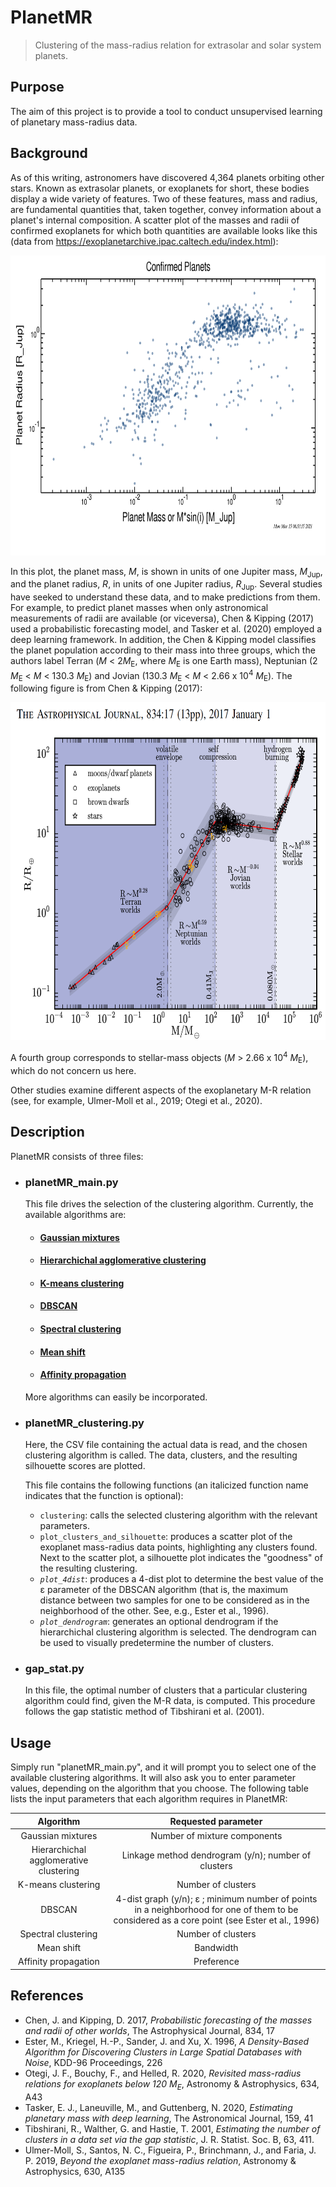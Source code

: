 # PlanetMR
> Clustering of the mass-radius relation for extrasolar and solar system planets.

## Purpose
The aim of this project is to provide a tool to conduct unsupervised learning of planetary mass-radius data. 

## Background
As of this writing, astronomers have discovered 4,364 planets orbiting other stars. Known as extrasolar planets, or exoplanets for short, these bodies display a wide variety of features. Two of these features, mass and radius, are fundamental quantities that, taken together, convey information about a planet's internal composition. A scatter plot of the masses and radii of confirmed exoplanets for which both quantities are available looks like this (data from https://exoplanetarchive.ipac.caltech.edu/index.html):

<p align="center">
  <img src="https://github.com/AstroAugusto/PlanetMR/blob/main/MR.png" width="750" height="480">
</p>


In this plot, the planet mass, *M*, is shown in units of one Jupiter mass, *M*<sub>Jup</sub>, and the planet radius, *R*, in units of one Jupiter radius, *R*<sub>Jup</sub>. Several studies have seeked to understand these data, and to make predictions from them. For example, to predict planet masses when only astronomical measurements of radii are available (or viceversa), Chen & Kipping (2017) used a probabilistic forecasting model, and Tasker et al. (2020) employed a deep learning framework. In addition, the Chen & Kipping model classifies the planet population according to their mass into three groups, which the authors label Terran (*M* < 2*M*<sub>E</sub>, where *M*<sub>E</sub> is one Earth mass), Neptunian (2 *M*<sub>E</sub> < *M* < 130.3 *M*<sub>E</sub>) and Jovian (130.3 *M*<sub>E</sub> < *M* < 2.66 x 10<sup>4</sup> *M*<sub>E</sub>). The following figure is from Chen & Kipping (2017): 

<p align="center">
  <img src="https://github.com/AstroAugusto/PlanetMR/blob/main/C%26K17.png" width="700" height="540">
</p>

A fourth group corresponds to stellar-mass objects (*M* > 2.66 x 10<sup>4</sup> *M*<sub>E</sub>), which do not concern us here. 

Other studies examine different aspects of the exoplanetary M-R relation (see, for example, Ulmer-Moll et al., 2019; Otegi et al., 2020). 

## Description
PlanetMR consists of three files:

- ### planetMR_main.py
  This file drives the selection of the clustering algorithm. Currently, the available algorithms are:
    - #### [Gaussian mixtures](https://scikit-learn.org/stable/modules/mixture.html)
    - #### [Hierarchichal agglomerative clustering](https://scikit-learn.org/stable/modules/clustering.html#hierarchical-clustering)
    - #### [K-means clustering](https://scikit-learn.org/stable/modules/clustering.html#k-means)
    - #### [DBSCAN](https://scikit-learn.org/stable/modules/clustering.html#dbscan)
    - #### [Spectral clustering](https://scikit-learn.org/stable/modules/clustering.html#spectral-clustering)
    - #### [Mean shift](https://scikit-learn.org/stable/modules/clustering.html#mean-shift)
    - #### [Affinity propagation](https://scikit-learn.org/stable/modules/clustering.html#affinity-propagation)
   
   More algorithms can easily be incorporated.
   
 - ### planetMR_clustering.py
   Here, the CSV file containing the actual data is read, and the chosen clustering algorithm is called. The data, clusters, and the resulting silhouette scores      are plotted. 
   
   This file contains the following functions (an italicized function name indicates that the function is optional):
   
    - `clustering`: calls the selected clustering algorithm with the relevant parameters.
    - `plot_clusters_and_silhouette`: produces a scatter plot of the exoplanet mass-radius data points, highlighting any clusters found. Next to the scatter plot, a 
       silhouette plot indicates the "goodness" of the resulting clustering.  
    - *`plot_4dist`*: produces a 4-dist plot to determine the best value of the &epsilon; parameter of the DBSCAN algorithm (that is, the maximum distance between          two samples for one to be considered as in the neighborhood of the other. See, e.g., Ester et al., 1996). 
    - *`plot_dendrogram`*: generates an optional dendrogram if the hierarchichal clustering algorithm is selected. The dendrogram can be used to visually        predetermine the number of clusters.

- ### gap_stat.py
  In this file, the optimal number of clusters that a particular clustering algorithm could find, given the M-R data, is computed. This procedure follows the gap statistic method of Tibshirani et al. (2001). 
  
## Usage
Simply run "planetMR_main.py", and it will prompt you to select one of the available clustering algorithms. It will also ask you to enter parameter values, depending on the algorithm that you choose. The following table lists the input parameters that each algorithm requires in PlanetMR:

| Algorithm                               | Requested parameter |
|     :---:                               |     :---:     |
| Gaussian mixtures                       | Number of mixture components    |
| Hierarchichal agglomerative clustering  | Linkage method dendrogram (y/n); number of clusters |
| K-means clustering                      | Number of clusters |
| DBSCAN                                  | 4-dist graph (y/n); &epsilon; ; minimum number of points in a neighborhood for one of them to be considered as a core point (see Ester et al., 1996)
| Spectral clustering                     | Number of clusters | 
| Mean shift                              | Bandwidth          |
| Affinity propagation                    | Preference         |

## References
- Chen, J. and Kipping, D. 2017, *Probabilistic forecasting of the masses and radii of other worlds*, The Astrophysical Journal, 834, 17
- Ester, M., Kriegel, H.-P., Sander, J. and Xu, X. 1996, *A Density-Based Algorithm for Discovering Clusters in Large Spatial Databases with Noise*, KDD-96       Proceedings, 226
- Otegi, J. F., Bouchy, F., and Helled, R. 2020, *Revisited mass-radius relations for exoplanets below 120 M<sub>E</sub>*, Astronomy & Astrophysics, 634, A43
- Tasker, E. J., Laneuville, M., and Guttenberg, N. 2020, *Estimating planetary mass with deep learning*, The Astronomical Journal, 159, 41 
- Tibshirani, R., Walther, G. and Hastie, T. 2001, *Estimating the number of clusters in a data set via the gap statistic*, J. R. Statist. Soc. B, 63, 411.
- Ulmer-Moll, S., Santos, N. C., Figueira, P., Brinchmann, J., and Faria, J. P. 2019, *Beyond the exoplanet mass-radius relation*, Astronomy & Astrophysics, 630, A135
